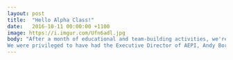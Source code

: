 ```yaml
---
layout: post
title:  "Hello Alpha Class!"
date:   2016-10-11 00:00:00 +1100
image: https://i.imgur.com/Ufn6adl.jpg
body: "After a month of educational and team-building activities, we're very proud to welcome our Alpha Class into the chapter: Avi Weiner, Benji Sky, Brendan Zlatkis, Jared Katz, and Josh Kirsh.
We were privileged to have had the Executive Director of AEPI, Andy Borans, as well as alumnus Sheldon Mayer, join us for this historic initiation."
---
```

